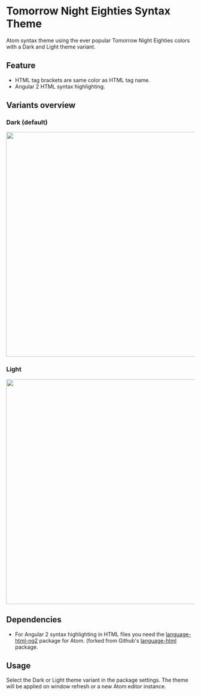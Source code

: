 # Tomorrow Night Eighties Syntax Theme

Atom syntax theme using the ever popular Tomorrow Night Eighties colors with a Dark and Light theme variant.

## Feature
- HTML tag brackets are same color as HTML tag name.
- Angular 2 HTML syntax highlighting.

## Variants overview

### Dark (default)
<img src="https://raw.githubusercontent.com/dracine-hub/tomorrow-night-eighties-variant-syntax/master/tomorrow-eigthies-dark.png" width="600">

### Light
<img src="https://raw.githubusercontent.com/dracine-hub/tomorrow-night-eighties-variant-syntax/master/tomorrow-eighties-light.png" width="600">

## Dependencies

- For Angular 2 syntax highlighting in HTML files you need the [language-html-ng2](https://github.com/dracine-hub/language-html-ng2) package for Atom. (forked from Github's [language-html](https://github.com/atom/language-html) package.

## Usage

Select the Dark or Light theme variant in the package settings. The theme will be applied on window refresh or a new Atom editor instance.
